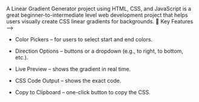 A Linear Gradient Generator project using HTML, CSS, and JavaScript is a great beginner-to-intermediate level web development project that helps users visually create CSS linear gradients for backgrounds.
🎯 Key Features -->
* Color Pickers – for users to select start and end colors.

* Direction Options – buttons or a dropdown (e.g., to right, to bottom, etc.).

* Live Preview – shows the gradient in real time.

* CSS Code Output – shows the exact code.

* Copy to Clipboard – one-click button to copy the CSS.

